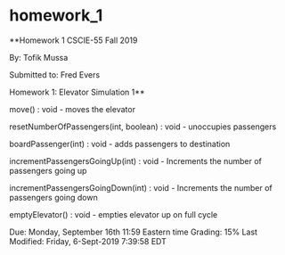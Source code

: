 # homework_1

**Homework 1 
CSCIE-55
Fall 2019

By: Tofik Mussa

Submitted to: Fred Evers

Homework 1: Elevator Simulation 1**




move() : void - moves the elevator

resetNumberOfPassengers(int, boolean) : void - unoccupies passengers

boardPassenger(int) : void - adds passengers to destination

incrementPassengersGoingUp(int) : void - Increments the number of passengers going up

incrementPassengersGoingDown(int) : void - Increments the number of passengers going down 

emptyElevator() : void - empties elevator up on full cycle

Due: Monday, September 16th 11:59 Eastern time
Grading: 15%
Last Modified: Friday, 6-Sept-2019 7:39:58 EDT
